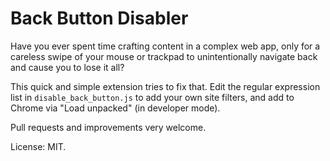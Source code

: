 # Back Button Disabler

Have you ever spent time crafting content in a complex web app, only for a careless swipe of your mouse or trackpad to unintentionally navigate back and cause you to lose it all?

This quick and simple extension tries to fix that. Edit the regular expression list in `disable_back_button.js` to add your own site filters, and add to Chrome via "Load unpacked" (in developer mode).

Pull requests and improvements very welcome.

License: MIT.
